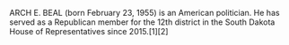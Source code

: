 ARCH E. BEAL (born February 23, 1955) is an American politician. He has served as a Republican member for the 12th district in the South Dakota House of Representatives since 2015.[1][2]
